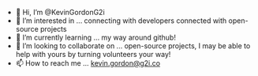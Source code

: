 - 👋 Hi, I’m @KevinGordonG2i
- 👀 I’m interested in ... connecting with developers connected with open-source projects 
- 🌱 I’m currently learning ... my way around github!
- 💞️ I’m looking to collaborate on ... open-source projects, I may be able to help with yours by turning volunteers your way!
- 📫 How to reach me ... kevin.gordon@g2i.co


<!---
KevinGordonG2i/KevinGordonG2i is a ✨ special ✨ repository because its `README.md` (this file) appears on your GitHub profile.
You can click the Preview link to take a look at your changes.
--->
